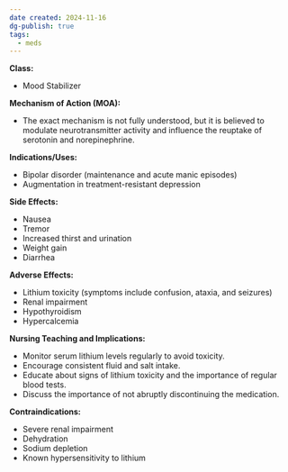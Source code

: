 ```yaml
---
date created: 2024-11-16
dg-publish: true
tags:
  - meds
---
```

**Class:**
- Mood Stabilizer

**Mechanism of Action (MOA):**
- The exact mechanism is not fully understood, but it is believed to modulate neurotransmitter activity and influence the reuptake of serotonin and norepinephrine.

**Indications/Uses:**
- Bipolar disorder (maintenance and acute manic episodes)
- Augmentation in treatment-resistant depression

**Side Effects:**
- Nausea
- Tremor
- Increased thirst and urination
- Weight gain
- Diarrhea

**Adverse Effects:**
- Lithium toxicity (symptoms include confusion, ataxia, and seizures)
- Renal impairment
- Hypothyroidism
- Hypercalcemia

**Nursing Teaching and Implications:**
- Monitor serum lithium levels regularly to avoid toxicity.
- Encourage consistent fluid and salt intake.
- Educate about signs of lithium toxicity and the importance of regular blood tests.
- Discuss the importance of not abruptly discontinuing the medication.

**Contraindications:**
- Severe renal impairment
- Dehydration
- Sodium depletion
- Known hypersensitivity to lithium